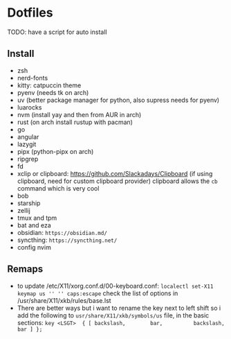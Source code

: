 # Dotfiles

TODO: have a script for auto install

## Install

- zsh
- nerd-fonts
- kitty: catpuccin theme
- pyenv (needs tk on arch)
- uv (better package manager for python, also supress needs for pyenv)
- luarocks
- nvm (install yay and then from AUR in arch)
- rust (on arch install rustup with pacman)
- go
- angular
- lazygit
- pipx (python-pipx on arch)
- ripgrep
- fd
- xclip or clipboard: <https://github.com/Slackadays/Clipboard>
  (if using clipboard, need for custom clipboard provider)
  clipboard allows the `cb` command which is very cool
- bob
- starship
- zellij
- tmux and tpm
- bat and eza
- obsidian: `https://obsidian.md/`
- syncthing: `https://syncthing.net/`
- config nvim

## Remaps

- to update /etc/X11/xorg.conf.d/00-keyboard.conf:
  `localectl set-X11 keymap us '' '' caps:escape`
  check the list of options in /usr/share/X11/xkb/rules/base.lst
- There are better ways but i want to rename the key next to left shift so i add the
  following to `usr/share/X11/xkb/symbols/us` file, in the basic sections:
  `key <LSGT>  { [ backslash,        bar,          backslash,    bar ] };`
